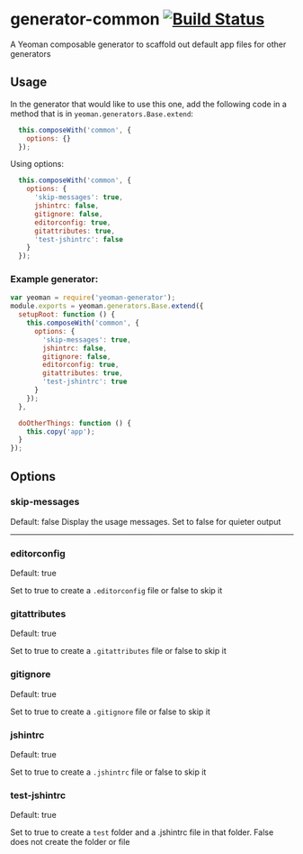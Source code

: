 # generator-common [![Build Status](https://secure.travis-ci.org/eddiemonge/generator-common.png?branch=master)](https://travis-ci.org/eddiemonge/generator-common)

A Yeoman composable generator to scaffold out default app files for other generators

## Usage

In the generator that would like to use this one, add the following code in a method that is in `yeoman.generators.Base.extend`:

```javascript
  this.composeWith('common', {
    options: {}
  });
```

Using options:

```javascript
  this.composeWith('common', {
    options: {
      'skip-messages': true,
      jshintrc: false,
      gitignore: false,
      editorconfig: true,
      gitattributes: true,
      'test-jshintrc': false
    }
  });
```

### Example generator:

```javascript
var yeoman = require('yeoman-generator');
module.exports = yeoman.generators.Base.extend({
  setupRoot: function () {
    this.composeWith('common', {
      options: {
        'skip-messages': true,
        jshintrc: false,
        gitignore: false,
        editorconfig: true,
        gitattributes: true,
        'test-jshintrc': true
      }
    });
  },

  doOtherThings: function () {
    this.copy('app');
  }
});

```

## Options

### skip-messages
Default: false
Display the usage messages. Set to false for quieter output

---

### editorconfig
Default: true

Set to true to create a `.editorconfig` file or false to skip it

### gitattributes
Default: true

Set to true to create a `.gitattributes` file or false to skip it

### gitignore
Default: true

Set to true to create a `.gitignore` file or false to skip it

### jshintrc
Default: true

Set to true to create a `.jshintrc` file or false to skip it

### test-jshintrc
Default: true

Set to true to create a `test` folder and a .jshintrc file in that folder. False does not create the folder or file
